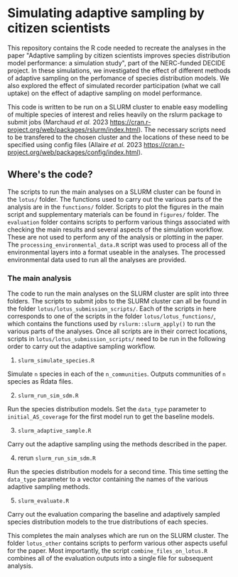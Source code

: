 # Simulating adaptive sampling by citizen scientists  

This repository contains the R code needed to recreate the analyses in the paper "Adaptive sampling by citizen scientists improves species distribution model performance: a simulation study", part of the NERC-funded DECIDE project. In these simulations, we investigated the effect of different methods of adaptive sampling on the perfomance of species distribution models. We also explored the effect of simulated recorder participation (what we call uptake) on the effect of adaptive sampling on model performance.  

This code is written to be run on a SLURM cluster to enable easy modelling of multiple species of interest and relies heavily on the rslurm package to submit jobs (Marchaud _et al._ 2023 https://cran.r-project.org/web/packages/rslurm/index.html). The necessary scripts need to be transfered to the chosen cluster and the locations of these need to be specified using config files (Allaire _et al._ 2023 https://cran.r-project.org/web/packages/config/index.html). 

## Where's the code?

The scripts to run the main analyses on a SLURM cluster can be found in the `lotus/` folder. The functions used to carry out the various parts of the analysis are in the `functions/` folder. Scripts to plot the figures in the main script and supplementary materials can be found in `figures/` folder. The `evaluation` folder contains scripts to perform various things associated with checking the main results and several aspects of the simulation workflow. These are not used to perform any of the analysis or plotting in the paper. The `processing_environmental_data.R` script was used to process all of the environmental layers into a format useable in the analyses. The processed environmental data used to run all the analyses are provided. 

### The main analysis

The code to run the main analyses on the SLURM cluster are split into three folders. The scripts to submit jobs to the SLURM cluster can all be found in the folder `lotus/lotus_submission_scripts/`. Each of the scripts in here corresponds to one of the scripts in the folder `lotus/lotus_functions/`, which contains the functions used by `rslurm::slurm_apply()` to run the various parts of the analyses. Once all scripts are in their correct locations, scripts in `lotus/lotus_submission_scripts/` need to be run in the following order to carry out the adaptive sampling workflow.

1. `slurm_simulate_species.R`

Simulate `n` species in each of the `n_communities`. Outputs communities of `n` species as Rdata files.


2. `slurm_run_sim_sdm.R`

Run the species distribution models. Set the `data_type` parameter to `initial_AS_coverage` for the first model run to get the baseline models.


3. `slurm_adaptive_sample.R`

Carry out the adaptive sampling using the methods described in the paper.


4. rerun `slurm_run_sim_sdm.R`

Run the species distribution models for a second time. This time setting the  `data_type` parameter to a vector containing the names of the various adaptive sampling methods.


5. `slurm_evaluate.R`

Carry out the evaluation comparing the baseline and adaptively sampled species distribution models to the true distributions of each species.

This completes the main analyses which are run on the SLURM cluster. The folder `lotus_other` contains scripts to perform various other aspects useful for the paper. Most importantly, the script `combine_files_on_lotus.R` combines all of the evaluation outputs into a single file for subsequent analysis.
